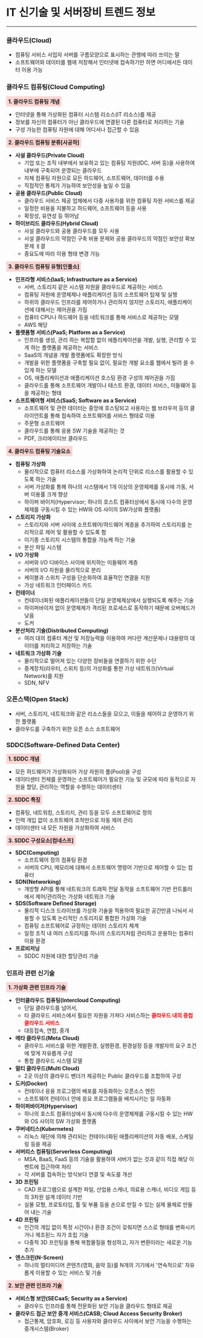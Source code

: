 # IT 신기술 및 서버장비 트렌드 정보

---

### 클라우드(Cloud)
- 컴퓨팅 서비스 사업자 서버를 구름모양으로 표시하는 관행에 따라 쓰이는 말
- 소프트웨어와 데이터를 웹에 저장해서 인터넷에 접속하기만 하면 어디에서든 데이터 이용 가능

### 클라우드 컴퓨팅(Cloud Computing)
<strong style="background: #FFD5D2; padding: 5px;">1. 클라우드 컴퓨팅 개념</strong>
- 인터넷을 통해 가상화된 컴퓨터 시스템 리소스(IT 리소스)를 제공
- 정보를 자신의 컴퓨터가 아닌 클라우드에 연결된 다른 컴퓨터로 처리하는 기술
- 구성 가능한 컴퓨팅 자원에 대해 어디서나 접근할 수 있음

<strong style="background: #FFD5D2; padding: 5px;">2. 클라우드 컴퓨팅 분류[사공하]</strong>
- **사설 클라우드(Private Cloud)**
  - 기업 또는 조직 내부에서 보유하고 있는 컴퓨팅 자원(IDC, 서버 등)을 사용하여 내부에 구축되어 운영되는 클라우드
  - 자체 컴퓨팅 자원으로 모든 하드웨어, 소프트웨어, 데이터를 수용
  - 직접적인 통제가 가능하여 보안성을 높일 수 있음
- **공용 클라우드(Public Cloud)**
  - 클라우드 서비스 제공 업체에서 다중 사용자를 위한 컴퓨팅 자원 서비스를 제공
  - 일정한 비용을 지불하고 하드웨어, 소프트웨어 등을 사용
  - 확장성, 유연성 등 뛰어남
- **하이브리드 클라우드(Hybrid Cloud)**
  - 사설 클라우드와 공용 클라우드를 모두 사용
  - 사설 클라우드의 약점인 구축 비용 문제와 공용 클라우드의 약점인 보안성 확보 문제 ㅐ결
  - 중요도에 따라 이용 형태 변경 가능

<strong style="background: #FFD5D2; padding: 5px;">3. 클라우드 컴퓨팅 유형[인플소]</strong>
- **인프라형 서비스(IaaS; Infrastructure as a Service)**
  - 서버, 스토리지 같은 시스템 자원을 클라우드로 제공하는 서비스
  - 컴퓨팅 자원에 운영체제나 애플리케이션 등의 소프트웨어 탑재 및 실행
  - 하위의 클라우드 인프라를 제어하거나 관리하지 않지만 스토리지, 애플리케이션에 대해서는 제어권을 가짐
  - 컴퓨터 CPU나 하드웨어 등을 네트워크를 통해 서비스로 제공하는 모델
  - AWS 해당
- **플랫폼형 서비스(PaaS; Platform as a Service)**
  - 인프라를 생성, 관리 하는 복잡함 없이 애플리케이션을 개발, 실행, 관리할 수 있게 하는 플랫폼을 제공하는 서비스
  - SaaS의 개념을 개발 플랫폼에도 확장한 방식
  - 개발을 위한 플랫폼을 구축할 필요 없이, 필요한 개발 요소를 웹에서 빌려 쓸 수 있게 하는 모델
  - OS, 애플리케이션과 애플리케이션 호스팅 환경 구성의 제어권을 가짐
  - 클라우드를 통해 소프트웨어 개발이나 테스트 환경, 데이터 서비스, 미들웨어 등을 제공하는 형태
- **소프트웨어형 서비스(SaaS; Software as a Service)**
  - 소프트웨어 및 관련 데이터는 중앙에 호스팅되고 사용자는 웹 브라우저 등의 클라이언트를 통해 접속하여 소프트웨어를 서비스 형태로 이용
  - 주문형 소프트웨어
  - 클라우드를 통해 응용 SW 기술을 제공하는 것
  - PDF, 크리에이티브 클라우드


<strong style="background: #FFD5D2; padding: 5px;">4. 클라우드 컴퓨팅 기술요소</strong>
- **컴퓨팅 가상화**
  - 물리적으로 컴퓨터 리소스를 가상화하여 논리적 단위로 리소스를 활용할 수 있도록 하는 기술
  - 서버 가상화를 통해 하나의 시스템에서 1개 이상의 운영체제를 동시에 가동, 서버 이용률 크게 향상
  - 하이퍼 바이저(Hypervisor; 하나의 호스트 컴퓨터상에서 동시에 다수의 운영체제를 구동시킬 수 있는 HW와 OS 사이의 SW가상화 플랫폼)
- **스토리지 가상화**
  - 스토리지와 서버 사이에 소프트웨어/하드웨어 계층을 추가하여 스토리지를 논리적으로 제어 및 활용할 수 있도록 함
  - 이기종 스토리지 시스템의 통합을 가능케 하는 기술
  - 분산 파일 시스템
- **I/O 가상화**
  - 서버와 I/O 디바이스 사이에 위치하는 미들웨어 계층
  - 서버의 I/O 자원을 물리적으로 분리
  - 케이블과 스위치 구성을 단순화하여 효율적인 연결을 지원
  - 가상 네트워크 인터페이스 카드
- **컨테이너**
  - 컨테이너화된 애플리케이션들이 단일 운영체제상에서 실행되도록 해주는 기술
  - 하이퍼바이저 없이 운영체제가 격리된 프로세스로 동작하기 때문에 오버헤드가 낮음
  - 도커
- **분산처리 기술(Distributed Computing)**
  - 여러 대의 컴퓨터 계산 및 저장능력을 이용하여 커다란 계산문제나 대용량의 데이터를 처리하고 저장하는 기술
- **네트워크 가상화 기술**
  - 물리적으로 떨어져 있는 다양한 장비들을 연결하기 위한 수단
  - 중계장치(라우터, 스위치 등)의 가상화를 통한 가상 네트워크(Virtual Network)를 지원
  - SDN, NFV


### 오픈스택(Open Stack)
- 서버, 스토리지, 네트워크와 같은 리소스들을 모으고, 이들을 제어하고 운영하기 위한 플랫폼
- 클라우드를 구축하기 위한 오픈 소스 소프트웨어

### SDDC(Software-Defined Data Center)
<strong style="background: #FFD5D2; padding: 5px;">1. SDDC 개념</strong>
- 모든 하드웨어가 가상화되어 가상 자원의 풀(Pool)을 구성
- 데이터센터 전체를 운영하는 소프트웨어가 필요한 기능 및 규모에 따라 동적으로 자원을 할당, 관리하는 역할을 수행하는 데이터센터

<strong style="background: #FFD5D2; padding: 5px;">2. SDDC 특징</strong>
- 컴퓨팅, 네트워킹, 스토리지, 관리 등을 모두 소프트웨어로 정의
- 인력 개입 없이 소프트웨어 조작만으로 자동 제어 관리
- 데이터센터 내 모든 자원을 가상화하여 서비스

<strong style="background: #FFD5D2; padding: 5px;">3. SDDC 구성요소[컴네스프]</strong>
- **SDC(Computing)**
  - 소프트웨어 정의 컴퓨팅 환경
  - 서버의 CPU, 메모리에 대해서 소프트웨어 명령어 기반으로 제어할 수 있는 컴퓨터
- **SDN(Networking)**
  - 개방형 API를 통해 네트워크의 트래픽 전달 동작을 소프트웨어 기반 컨트롤러에서 제어/관리하는 가상화 네트워크 기술
- **SDS(Software Defined Storage)**
  - 물리적 디스크 드라이브를 가상화 기술을 적용하여 필요한 공간만큼 나눠서 사용할 수 있도록 논리적인 스토리지로 통합한 가상화 기술
  - 컴퓨팅 소프트웨어로 규정하는 데이터 스토리지 체계
  - 일정 조직 내 여러 스토리지를 하나의 스토리지처럼 관리하고 운용하는 컴퓨터 이용 환경
- **프로비저닝**
  - SDDC 자원에 대한 할당관리 기술


### 인프라 관련 신기술

<strong style="background: #FFD5D2; padding: 5px;">1. 가상화 관련 인프라 기술</strong>

- **인터클라우드 컴퓨팅(Intercloud Computing)**
  - 단일 클라우드를 넘어서, 
  - 타 클라우드 서비스에서 필요한 자원을 가져다 서비스하는 <strong style="color:red">클라우드 내의 중첩 클라우드 서비스</strong>
  - 대등접속, 연합, 중개
- **메타 클라우드(Meta Cloud)**
  - 클라우드 서비스를 위한 개발환경, 실행환경, 환경설정 등을 개발자의 요구 조건에 맞게 자유롭게 구성
  - 통합 클라우드 시스템 모델
- **멀티 클라우드(Multi Cloud)**
  - 2곳 이상의 클라우드 벤더가 제공하는 Public 클라우드를 조합하여 구성
- **도커(Docker)**
  - 컨테이너 응용 프로그램의 배포를 자동화하는 오픈소스 엔진
  - 소프트웨어 컨테이너 안에 응요 프로그램들을 배치시키는 일 자동화
- **하이퍼바이저(Hypervisor)**
  - 하나의 호스트 컴퓨터상에서 동시에 다수의 운영체제를 구동시킬 수 있는 HW와 OS 사이의 SW 가상화 플랫폼
- **쿠버네티스(Kubernetes)**
  - 리눅스 재단에 의해 관리되는 컨테이너화된 애플리케이션의 자동 배포, 스케일링 등을 제공
- **서버리스 컴퓨팅(Serverless Computing)**
  - MSA, BaaS, FaaS 등의 기술을 활용하여 서버가 없는 것과 같이 직접 해당 이벤트에 접근하여 처리
  - 각 서버를 접속하는 방식보다 연결 및 속도를 개선
- **3D 프린팅**
  - CAD 프로그램으로 설계한 파일, 산업용 스캐너, 의료용 스캐너, 비디오 게임 등의 3차원 설계 데이터 기반
  - 실물 모형, 프로토타입, 툴 및 부품 등을 손으로 만질 수 있는 실제 물체로 만들어 내는 기술
- **4D 프린팅**
  - 인간의 개입 없이 특정 시간이나 환경 조건이 갖춰지면 스스로 형태를 변화시키거나 제조된느 자가 조립 기술
  - 다중적 3D 프린팅을 통해 복합물질을 형성하고, 자가 변환이라는 새로운 기능 추가
- **엔스크린(N-Screen)**
  - 하나의 멀티미디어 콘텐츠(영화, 음악 등)를 N개의 기기에서 '연속적으로' 자유롭게 이용할 수 있는 서비스 및 기술

<strong style="background: #FFD5D2; padding: 5px;">2. 보안 관련 인프라 기술</strong>
- **서비스형 보안(SECaaS; Security as a Service)**
  - 클라우드 인프라를 통해 전문화된 보안 기능을 클라우드 형태로 제공
- **클라우드 접근 보안 중개 서비스(CASB; Cloud Access Security Broker)**
  - 접근통제, 암호화, 로깅 등 사용자와 클라우드 사이에서 보안 기능을 수행하는 중개시스템(Broker)
